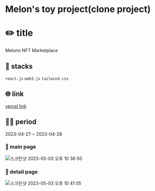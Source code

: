 # Melon's toy project(clone project)

# ✏️ title
Melonn NFT Marketplace

## 🔨 stacks
`react.js` `web3.js` `tailwind.css`

## :globe_with_meridians: link
[vercel link](melonn-nft-market.vercel.app)

## :technologist: period
2023-04-27 ~ 2023-04-28

### :page_facing_up: main page

![스크린샷 2023-05-03 오후 10 36 50](https://user-images.githubusercontent.com/79883658/235932689-e03478c4-0e29-441a-b590-a6a1ce897fdb.png)

### :page_facing_up: detail page
![스크린샷 2023-05-03 오후 10 41 05](https://user-images.githubusercontent.com/79883658/235933313-4debc09d-d60a-4080-bac1-d368d702745f.png)
